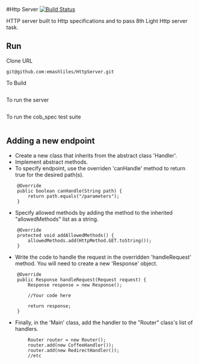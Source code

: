 #Http Server [![Build Status](https://travis-ci.org/emashliles/HttpServer.svg?branch=master)](https://travis-ci.org/emashliles/HttpServer)

HTTP server built to Http specifications and to pass 8th Light Http server task. 

## Run

Clone URL

```
git@github.com:emashliles/HttpServer.git
```

To Build

```
```

To run the server

```
```

To run the cob_spec test suite 

```
```

## Adding a new endpoint

* Create a new class that inherits from the abstract class 'Handler'.
* Implement abstract methods. 
* To specify endpoint, use the overriden 'canHandle' method to return true for the desired path(s).

```
    @Override
    public boolean canHandle(String path) {
        return path.equals("/parameters");
    }
```

* Specify allowed methods by adding the method to the inherited "allowedMethods" list as a string.

```
    @Override
    protected void addAllowedMethods() {
        allowedMethods.add(HttpMethod.GET.toString());
    }
```

* Write the code to handle the request in the overridden 'handleRequest' method. You will need to create a new 'Response' object. 

```
    @Override
    public Response handleRequest(Request request) {
        Response response = new Response();
        
        //Your code here
  
        return response;
    }
```
* Finally, in the 'Main' class, add the handler to the "Router" class's list of handlers.

```
        Router router = new Router();
        router.add(new CoffeeHandler());
        router.add(new RedirectHandler());
        //etc
```
